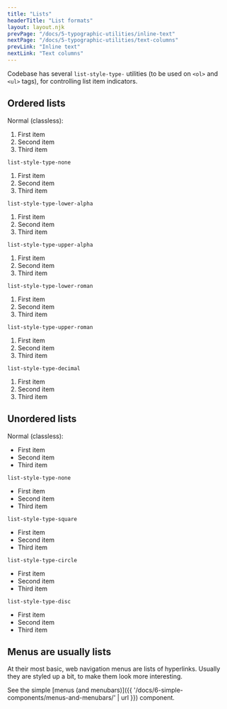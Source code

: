 ```yaml
---
title: "Lists"
headerTitle: "List formats"
layout: layout.njk
prevPage: "/docs/5-typographic-utilities/inline-text"
nextPage: "/docs/5-typographic-utilities/text-columns"
prevLink: "Inline text"
nextLink: "Text columns"
---
```


Codebase has several `list-style-type-` utilities (to be used on `<ol>` and `<ul>` tags), for controlling  list item indicators.

## Ordered lists

Normal (classless):

<ol>
  <li>First item</li>
  <li>Second item</li>
  <li>Third item</li>
</ol>

`list-style-type-none`

<ol class="list-style-type-none">
  <li>First item</li>
  <li>Second item</li>
  <li>Third item</li>
</ol>

`list-style-type-lower-alpha`

<ol class="list-style-type-lower-alpha">
  <li>First item</li>
  <li>Second item</li>
  <li>Third item</li>
</ol>

`list-style-type-upper-alpha`

<ol class="list-style-type-upper-alpha">
  <li>First item</li>
  <li>Second item</li>
  <li>Third item</li>
</ol>

`list-style-type-lower-roman`

<ol class="list-style-type-lower-roman">
  <li>First item</li>
  <li>Second item</li>
  <li>Third item</li>
</ol>

`list-style-type-upper-roman`

<ol class="list-style-type-upper-roman">
  <li>First item</li>
  <li>Second item</li>
  <li>Third item</li>
</ol>

`list-style-type-decimal`

<ol class="list-style-type-decimal">
  <li>First item</li>
  <li>Second item</li>
  <li>Third item</li>
</ol>

## Unordered lists

Normal (classless):

<ul>
  <li>First item</li>
  <li>Second item</li>
  <li>Third item</li>
</ul>

`list-style-type-none`

<ul class="list-style-type-none">
  <li>First item</li>
  <li>Second item</li>
  <li>Third item</li>
</ul>

`list-style-type-square`

<ul class="list-style-type-square">
  <li>First item</li>
  <li>Second item</li>
  <li>Third item</li>
</ul>

`list-style-type-circle`

<ul class="list-style-type-circle">
  <li>First item</li>
  <li>Second item</li>
  <li>Third item</li>
</ul>

`list-style-type-disc`

<ul class="list-style-type-disc">
  <li>First item</li>
  <li>Second item</li>
  <li>Third item</li>
</ul>

## Menus are usually lists

At their most basic, web navigation menus are lists of hyperlinks. Usually they are styled up a bit, to make them look more interesting.

See the simple [menus (and menubars)]({{ '/docs/6-simple-components/menus-and-menubars/' | url }}) component.